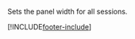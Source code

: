 Sets the panel width for all sessions.

[!INCLUDE[footer-include](../../../../../includes/footer-banner.md)]